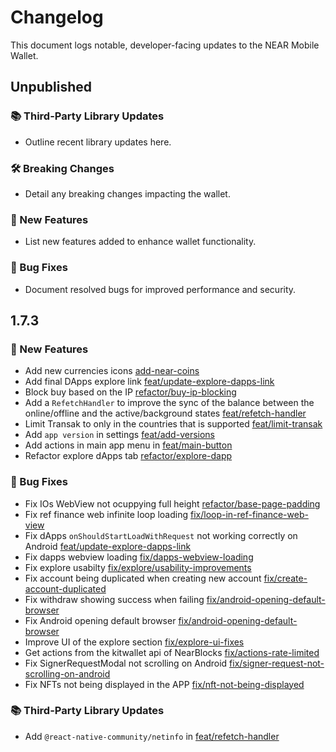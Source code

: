 # Changelog

This document logs notable, developer-facing updates to the NEAR Mobile Wallet.

## Unpublished

### 📚 Third-Party Library Updates

-   Outline recent library updates here.

### 🛠 Breaking Changes

-   Detail any breaking changes impacting the wallet.

### 🎉 New Features

-   List new features added to enhance wallet functionality.

### 🐛 Bug Fixes

-   Document resolved bugs for improved performance and security.

## 1.7.3

### 🎉 New Features

-   Add new currencies icons [add-near-coins](https://github.com/Peersyst/near-mobile-wallet/pull/553)
-   Add final DApps explore link [feat/update-explore-dapps-link](https://github.com/Peersyst/near-mobile-wallet/pull/550)
-   Block buy based on the IP [refactor/buy-ip-blocking](https://github.com/Peersyst/near-mobile-wallet/pull/549)
-   Add a `RefetchHandler` to improve the sync of the balance between the online/offline and the active/background states [feat/refetch-handler](https://github.com/Peersyst/near-mobile-wallet/pull/541)
-   Limit Transak to only in the countries that is supported [feat/limit-transak](https://github.com/Peersyst/near-mobile-wallet/pull/539)
-   Add `app version` in settings [feat/add-versions](https://github.com/Peersyst/near-mobile-wallet/pull/536)
-   Add actions in main app menu in [feat/main-button](https://github.com/Peersyst/near-mobile-wallet/pull/535)
-   Refactor explore dApps tab [refactor/explore-dapp](https://github.com/Peersyst/near-mobile-wallet/pull/533)

### 🐛 Bug Fixes

-   Fix IOs WebView not ocuppying full height [refactor/base-page-padding](https://github.com/Peersyst/near-mobile-wallet/pull/555)
-   Fix ref finance web infinite loop loading [fix/loop-in-ref-finance-web-view](https://github.com/Peersyst/near-mobile-wallet/pull/552)
-   Fix dApps `onShouldStartLoadWithRequest` not working correctly on Android [feat/update-explore-dapps-link](https://github.com/Peersyst/near-mobile-wallet/pull/551)
-   Fix dapps webview loading [fix/dapps-webview-loading](https://github.com/Peersyst/near-mobile-wallet/pull/548)
-   Fix explore usabilty [fix/explore/usability-improvements](https://github.com/Peersyst/near-mobile-wallet/pull/547)
-   Fix account being duplicated when creating new account [fix/create-account-duplicated](https://github.com/Peersyst/near-mobile-wallet/pull/546)
-   Fix withdraw showing success when failing [fix/android-opening-default-browser](https://github.com/Peersyst/near-mobile-wallet/pull/545)
-   Fix Android opening default browser [fix/android-opening-default-browser](https://github.com/Peersyst/near-mobile-wallet/pull/544)
-   Improve UI of the explore section [fix/explore-ui-fixes](https://github.com/Peersyst/near-mobile-wallet/pull/543)
-   Get actions from the kitwallet api of NearBlocks [fix/actions-rate-limited](https://github.com/Peersyst/near-mobile-wallet/pull/540)
-   Fix SignerRequestModal not scrolling on Android [fix/signer-request-not-scrolling-on-android](https://github.com/Peersyst/near-mobile-wallet/pull/538)
-   Fix NFTs not being displayed in the APP [fix/nft-not-being-displayed](https://github.com/Peersyst/near-mobile-wallet/pull/537)

### 📚 Third-Party Library Updates

-   Add `@react-native-community/netinfo` in [feat/refetch-handler](https://github.com/Peersyst/near-mobile-wallet/pull/541)
